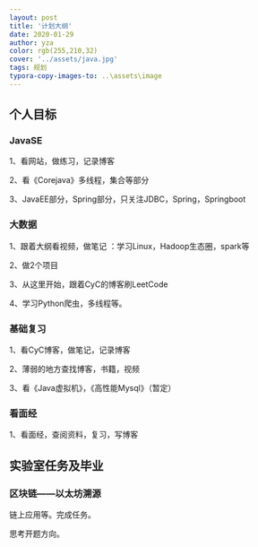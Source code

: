 ```yaml
---
layout: post
title: '计划大纲'
date: 2020-01-29
author: yza
color: rgb(255,210,32)
cover: '../assets/java.jpg'
tags: 规划
typora-copy-images-to: ..\assets\image
---
```


## 个人目标

### JavaSE

1、看网站，做练习，记录博客

2、看《Corejava》多线程，集合等部分

3、JavaEE部分，Spring部分，只关注JDBC，Spring，Springboot

### 大数据

1、跟着大纲看视频，做笔记 ：学习Linux，Hadoop生态圈，spark等

2、做2个项目

3、从这里开始，跟着CyC的博客刷LeetCode

4、学习Python爬虫，多线程等。

### 基础复习

1、看CyC博客，做笔记，记录博客

2、薄弱的地方查找博客，书籍，视频

3、看《Java虚拟机》，《高性能Mysql》（暂定）

### 看面经

1、看面经，查阅资料，复习，写博客



## 实验室任务及毕业

### 区块链——以太坊溯源

链上应用等。完成任务。

思考开题方向。

## 